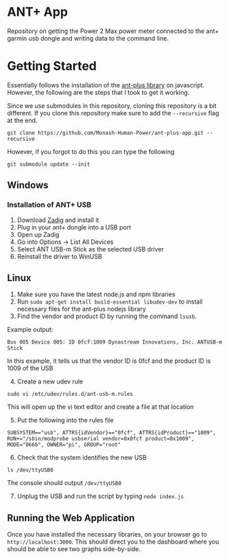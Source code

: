 # ANT+ App
Repository on getting the Power 2 Max power meter connected to the ant+ garmin usb dongle and writing data to the command line.

# Getting Started
Essentially follows the installation of the [ant-plus library](https://github.com/Loghorn/ant-plus) on javascript. However, the following are the steps that I took to get it working.

Since we use submodules in this repository, cloning this repository is a bit different. If you clone this repository make sure to add the `--recursive` flag at the end.
```
git clone https://github.com/Monash-Human-Power/ant-plus-app.git --recursive
```
However, if you forgot to do this you can type the following
```
git submodule update --init
```

## Windows
### Installation of ANT+ USB 
1.  Download [Zadig](https://zadig.akeo.ie/) and install it
2.  Plug in your ant+ dongle into a USB port
3.  Open up Zadig
4.  Go into Options -> List All Devices
5.  Select ANT USB-m Stick as the selected USB driver
6.  Reinstall the driver to WinUSB

## Linux
1. Make sure you have the latest node.js and npm libraries
2. Run `sudo apt-get install build-essential libudev-dev` to install necessary files for the ant-plus nodejs library
3. Find the vendor and product ID by running the command `lsusb`. 

Example output:
```
Bus 005 Device 005: ID 0fcf:1009 Dynastream Innovations, Inc. ANTUSB-m Stick
```
In this example, it tells us that the vendor ID is 0fcf and the product ID is 1009 of the USB

4. Create a new udev rule
```
sudo vi /etc/udev/rules.d/ant-usb-m.rules
```
This will open up the vi text editor and create a file at that location

5. Put the following into the rules file
```
SUBSYSTEM=="usb", ATTRS{idVendor}=="0fcf", ATTRS{idProduct}=="1009", RUN+="/sbin/modprobe usbserial vendor=0x0fcf product=0x1009", MODE="0666", OWNER="pi", GROUP="root"
```

6. Check that the system identifies the new USB
```
ls /dev/ttyUSB0
```
The console should output `/dev/ttyUSB0`

7. Unplug the USB and run the script by typing `node index.js`

## Running the Web Application
Once you have installed the necessary libraries, on your browser go to `http://localhost:3000`. This should direct you to the dashboard where you should be able to see two graphs side-by-side.